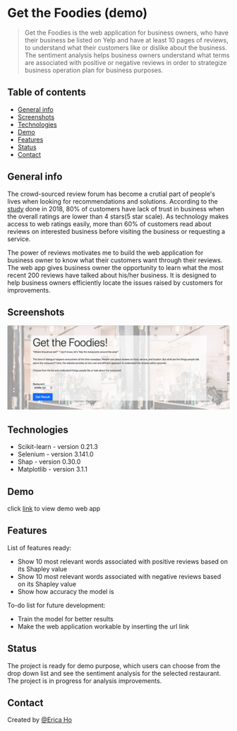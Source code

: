 # Get the Foodies (demo)
> Get the Foodies is the web application for business owners, who have their business be listed on Yelp and have at least 10 pages of reviews, to understand what their customers like or dislike about the business. The sentiment analysis helps business owners understand what terms are associated with positive or negative reviews in order to strategize business operation plan for business purposes. 

## Table of contents
* [General info](#general-info)
* [Screenshots](#screenshots)
* [Technologies](#technologies)
* [Demo](#demo)
* [Features](#features)
* [Status](#status)
* [Contact](#contact)

## General info
The crowd-sourced review forum has become a crutial part of people's lives when looking for recommendations and solutions. According to the [study](https://www.reviewtrackers.com/reports/online-reviews-survey/) done in 2018, 80% of customers have lack of trust in business when the overall ratings are lower than 4 stars(5 star scale). As technology makes access to web ratings easily, more than 60% of customers read about reviews on interested business before visiting the business or requesting a service. 

The power of reviews motivates me to build the web application for business owner to know what their customers want through their reviews. The web app gives business owner the opportunity to learn what the most recent 200 reviews have talked about his/her business. It is designed to help business owners efficiently locate the issues raised by customers for improvements.

## Screenshots
![demo web app screenshot](./static/image/demo_app_img.png)

## Technologies
* Scikit-learn - version 0.21.3
* Selenium - version 3.141.0
* Shap - version 0.30.0
* Matplotlib - version 3.1.1

## Demo
click [link](https://get-the-foodies.herokuapp.com/) to view demo web app 

## Features
List of features ready:
* Show 10 most relevant words associated with positive reviews based on its Shapley value 
* Show 10 most relevant words associated with negative reviews based on its Shapley value 
* Show how accuracy the model is 

To-do list for future development:
* Train the model for better results
* Make the web application workable by inserting the url link 

## Status
The project is ready for demo purpose, which users can choose from the drop down list and see the sentiment analysis for the selected restaurant. 
The project is in progress for analysis improvements. 

## Contact
Created by [@Erica Ho](https://www.linkedin.com/in/minyuericaho)